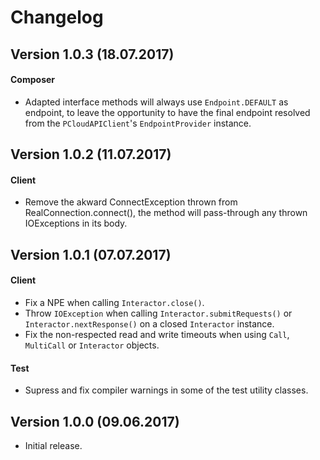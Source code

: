 Changelog
==========

Version 1.0.3 (18.07.2017)
--------------------------
#### Composer

* Adapted interface methods will always use `Endpoint.DEFAULT` as endpoint, to leave the opportunity to have the final endpoint resolved from the `PCloudAPIClient`'s `EndpointProvider` instance.


Version 1.0.2 (11.07.2017)
--------------------------
#### Client

* Remove the akward ConnectException thrown from RealConnection.connect(), the method will pass-through any thrown IOExceptions in its body.

Version 1.0.1 (07.07.2017)
--------------------------
#### Client

* Fix a NPE when calling `Interactor.close()`.
* Throw `IOException` when calling `Interactor.submitRequests()` or `Interactor.nextResponse()` on a closed `Interactor` instance.
* Fix the non-respected read and write timeouts when using `Call`, `MultiCall` or `Interactor` objects.

#### Test
* Supress and fix compiler warnings in some of the test utility classes.

Version 1.0.0 (09.06.2017)
--------------------------
* Initial release.